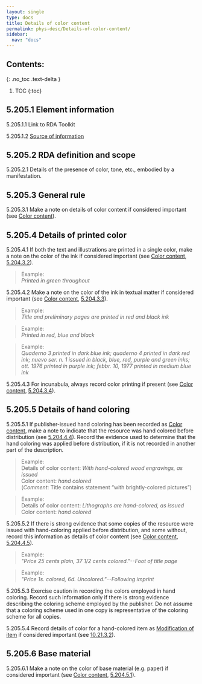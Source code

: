 ```yaml
---
layout: single
type: docs
title: Details of color content
permalink: phys-desc/Details-of-color-content/
sidebar:
  nav: "docs"
---
```


## Contents:
{: .no_toc .text-delta }

1. TOC
{:toc}

## 5.205.1 Element information

<a name="5.205.1.1">5.205.1.1</a> Link to RDA Toolkit

<a name="5.205.1.2">5.205.1.2</a> [Source of information](/DCRMR/phys-desc/)

## 5.205.2 RDA definition and scope

<a name="5.205.2.1">5.205.2.1</a> Details of the presence of color, tone, etc., embodied by a manifestation.

## 5.205.3 General rule

<a name="5.205.3.1">5.205.3.1</a> Make a note on details of color content if considered important (see [Color content](/DCRMR/phys-desc/Color-content/)).

## 5.205.4 Details of printed color

<a name="5.205.4.1">5.205.4.1</a> If both the text and illustrations are printed in a single color, make a note on the color of the ink if considered important (see [Color content](/DCRMR/phys-desc/Color-content/), [5.204.3.2](/DCRMR/phys-desc/Color-content/#5.204.3.2)).

>Example:  
><CITE>Printed in green throughout</CITE>

<a name="5.205.4.2">5.205.4.2</a> Make a note on the color of the ink in textual matter if considered important (see [Color content](/DCRMR/phys-desc/Color-content/), [5.204.3.3](/DCRMR/phys-desc/Color-content/#5.204.3.3)).

>Example:  
><CITE>Title and preliminary pages are printed in red and black ink</CITE>

>Example:  
><CITE>Printed in red, blue and black</CITE>

>Example:  
><CITE>Quaderno 3 printed in dark blue ink; quaderno 4 printed in dark red ink; nuevo ser. n. 1 issued in black, blue, red, purple and green inks; ott. 1976 printed in purple ink; febbr. 10, 1977 printed in medium blue ink</CITE>

<a name="5.205.4.3">5.205.4.3</a> For incunabula, always record color printing if present (see [Color content](/DCRMR/phys-desc/Color-content/), [5.204.3.4](/DCRMR/phys-desc/Color-content/#5.204.3.4)).

## 5.205.5 Details of hand coloring

<a name="5.205.5.1">5.205.5.1</a> If publisher-issued hand coloring has been recorded as [Color content](/DCRMR/phys-desc/Color-content/), make a note to indicate that the resource was hand colored before distribution (see [5.204.4.4](/DCRMR/phys-desc/Color-content/#5.204.4.4)). Record the evidence used to determine that the hand coloring was applied before distribution, if it is not recorded in another part of the description.

>Example:  
>Details of color content: <CITE>With hand-colored wood engravings, as issued</CITE>  
>Color content: <CITE>hand colored</CITE>   
>(*Comment*: Title contains statement “with brightly-colored pictures”)

>Example:  
>Details of color content: <CITE>Lithographs are hand-colored, as issued</CITE>  
>Color content: <CITE>hand colored</CITE>

<a name="5.205.5.2">5.205.5.2</a> If there is strong evidence that some copies of the resource were issued with hand-coloring applied before distribution, and some without, record this information as details of color content (see [Color content](/DCRMR/phys-desc/Color-content/), [5.204.4.5](/DCRMR/phys-desc/Color-content/#5.204.4.5)).

>Example:  
><CITE>"Price 25 cents plain, 37 1/2 cents colored."--Foot of title page</CITE>

>Example:  
><CITE>"Price 1s. colored, 6d. Uncolored."--Following imprint</CITE>

<a name="5.205.5.3">5.205.5.3</a> Exercise caution in recording the colors employed in hand coloring. Record such information only if there is strong evidence describing the coloring scheme employed by the publisher. Do not assume that a coloring scheme used in one copy is representative of the coloring scheme for all copies. 

<a name="5.205.5.4">5.205.5.4</a> Record details of color for a hand-colored item as [Modification of item](/DCRMR/additional-notes/Modification-of-item/) if considered important (see [10.21.3.2](/DCRMR/additional-notes/Modification-of-item/#10.21.3.2)).

## 5.205.6 Base material

<a name="5.205.6.1">5.205.6.1</a> Make a note on the color of base material (e.g. paper) if considered important (see [Color content](/DCRMR/phys-desc/Color-content/), [5.204.5.1](/DCRMR/phys-desc/Color-content/#5.204.5.1)).